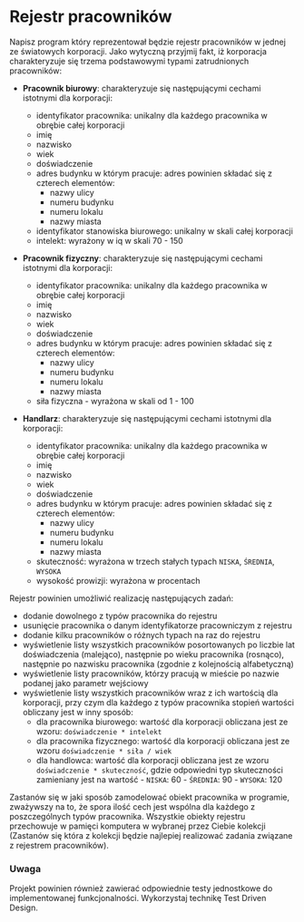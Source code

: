 # Rejestr pracowników

Napisz program który reprezentował będzie rejestr pracowników w jednej ze światowych korporacji.
Jako wytyczną przyjmij fakt, iż korporacja charakteryzuje się
trzema podstawowymi typami zatrudnionych pracowników:

- **Pracownik biurowy**: charakteryzuje się następującymi cechami istotnymi dla korporacji:

  - identyfikator pracownika: unikalny dla każdego pracownika w obrębie całej korporacji
  - imię
  - nazwisko
  - wiek
  - doświadczenie
  - adres budynku w którym pracuje: adres powinien składać się z czterech elementów:
    - nazwy ulicy
    - numeru budynku
    - numeru lokalu
    - nazwy miasta
  - identyfikator stanowiska biurowego: unikalny w skali całej korporacji
  - intelekt: wyrażony w iq w skali 70 - 150

- **Pracownik fizyczny**: charakteryzuje się następującymi cechami istotnymi dla korporacji:

  - identyfikator pracownika: unikalny dla każdego pracownika w obrębie całej korporacji
  - imię
  - nazwisko
  - wiek
  - doświadczenie
  - adres budynku w którym pracuje: adres powinien składać się z czterech elementów:
    - nazwy ulicy
    - numeru budynku
    - numeru lokalu
    - nazwy miasta
  - siła fizyczna - wyrażona w skali od 1 - 100

- **Handlarz**: charakteryzuje się następującymi cechami istotnymi dla korporacji:
  - identyfikator pracownika: unikalny dla każdego pracownika w obrębie całej korporacji
  - imię
  - nazwisko
  - wiek
  - doświadczenie
  - adres budynku w którym pracuje: adres powinien składać się z czterech elementów:
    - nazwy ulicy
    - numeru budynku
    - numeru lokalu
    - nazwy miasta
  - skuteczność: wyrażona w trzech stałych typach `NISKA`, `ŚREDNIA`, `WYSOKA`
  - wysokość prowizji: wyrażona w procentach

Rejestr powinien umożliwić realizację następujących zadań:

- dodanie dowolnego z typów pracownika do rejestru
- usunięcie pracownika o danym identyfikatorze pracowniczym z rejestru
- dodanie kilku pracowników o różnych typach na raz do rejestru
- wyświetlenie listy wszystkich pracowników posortowanych po liczbie lat doświadczenia (malejąco),
  następnie po wieku pracownika (rosnąco),
  następnie po nazwisku pracownika (zgodnie z kolejnością alfabetyczną)
- wyświetlenie listy pracowników, którzy pracują w mieście po nazwie podanej
  jako parametr wejściowy
- wyświetlenie listy wszystkich pracowników wraz z ich wartością dla korporacji,
  przy czym dla każdego z typów pracownika stopień wartości obliczany jest w inny sposób:
  - dla pracownika biurowego: wartość dla korporacji obliczana jest
    ze wzoru: `doświadczenie * intelekt`
  - dla pracownika fizycznego: wartość dla korporacji obliczana jest
    ze wzoru `doświadczenie * siła / wiek`
  - dla handlowca: wartość dla korporacji obliczana jest
    ze wzoru `doświadczenie * skuteczność`,
    gdzie odpowiedni typ skuteczności zamieniany jest na wartość - `NISKA`: 60 - `ŚREDNIA`: 90 - `WYSOKA`: 120

Zastanów się w jaki sposób zamodelować obiekt pracownika w programie,
zważywszy na to, że spora ilość cech jest wspólna dla każdego z poszczególnych typów pracownika.
Wszystkie obiekty rejestru przechowuje w pamięci komputera w wybranej przez Ciebie kolekcji
(Zastanów się która z kolekcji będzie najlepiej realizować zadania związane z rejestrem pracowników).

### Uwaga

Projekt powinien również zawierać odpowiednie testy jednostkowe do implementowanej funkcjonalności.
Wykorzystaj technikę Test Driven Design.
